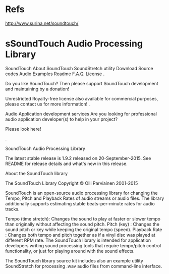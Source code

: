 # Refs

http://www.surina.net/soundtouch/

# sSoundTouch Audio Processing Library


SoundTouch
About SoundTouch
SoundStretch utility
Download
Source codes
Audio Examples
Readme
F.A.Q.
License
.

Do you like SoundTouch? Then please support SoundTouch development and maintaining by a donation!
 

Unrestricted Royalty-free license also available for commercial purposes, please contact us for more information!
.


Audio Application development services
Are you looking for professional audio application developer(s) to help in your project? 

Please look here!

.

SoundTouch Audio Processing Library

The latest stable release is 1.9.2 released on 20-September-2015. See README for release details and what's new in this release.

About the SoundTouch library

The SoundTouch Library Copyright © Olli Parviainen 2001-2015

SoundTouch is an open-source audio processing library for changing the Tempo, Pitch and Playback Rates of audio streams or audio files. The library additionally supports estimating stable beats-per-minute rates for audio tracks.

Tempo (time stretch): Changes the sound to play at faster or slower tempo than originally without affecting the sound pitch.
Pitch (key) : Changes the sound pitch or key while keeping the original tempo (speed).
Playback Rate : Changes both tempo and pitch together as if a vinyl disc was played at different RPM rate.
The SoundTouch library is intended  for application developers writing sound processing tools that require tempo/pitch control functionality, or just for playing around with the sound effects.

The SoundTouch library source kit includes also an example utility SoundStretch for processing .wav audio files from command-line interface.